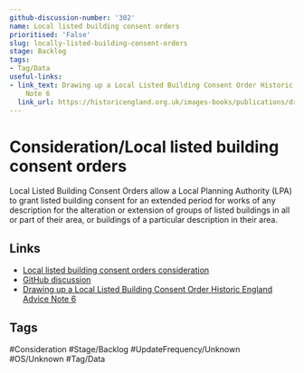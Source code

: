 ```yaml
---
github-discussion-number: '302'
name: Local listed building consent orders
prioritised: 'False'
slug: locally-listed-building-consent-orders
stage: Backlog
tags:
- Tag/Data
useful-links:
- link_text: Drawing up a Local Listed Building Consent Order Historic England Advice
    Note 6
  link_url: https://historicengland.org.uk/images-books/publications/drawing-up-local-listed-building-consent-order-advice-note-6/heag009-listed-building-consent-order-an6/
---
```


# Consideration/Local listed building consent orders

Local Listed Building Consent Orders allow a Local Planning Authority (LPA) to grant listed building consent for an extended period for works of any description for the alteration or extension of groups of listed buildings in all or part of their area, or buildings of a particular description in
their area.

## Links

* [Local listed building consent orders consideration](https://design.planning.data.gov.uk/planning-consideration/locally-listed-building-consent-orders)
* [GitHub discussion](https://github.com/digital-land/data-standards-backlog/discussions/302)
* [Drawing up a Local Listed Building Consent Order Historic England Advice Note 6](https://historicengland.org.uk/images-books/publications/drawing-up-local-listed-building-consent-order-advice-note-6/heag009-listed-building-consent-order-an6/)

## Tags

#Consideration #Stage/Backlog #UpdateFrequency/Unknown #OS/Unknown #Tag/Data
